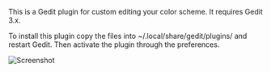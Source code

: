 
This is a Gedit plugin for custom editing your color scheme. It requires Gedit 3.x.

To install this plugin copy the files into ~/.local/share/gedit/plugins/ and restart Gedit. Then activate the plugin through the preferences.

![Screenshot](http://foodnotblogs.com/jono/gs_screenshot.png)
